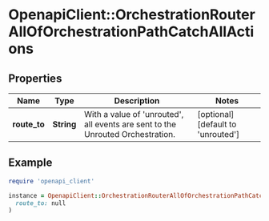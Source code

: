 # OpenapiClient::OrchestrationRouterAllOfOrchestrationPathCatchAllActions

## Properties

| Name | Type | Description | Notes |
| ---- | ---- | ----------- | ----- |
| **route_to** | **String** | With a value of &#39;unrouted&#39;, all events are sent to the Unrouted Orchestration. | [optional][default to &#39;unrouted&#39;] |

## Example

```ruby
require 'openapi_client'

instance = OpenapiClient::OrchestrationRouterAllOfOrchestrationPathCatchAllActions.new(
  route_to: null
)
```

